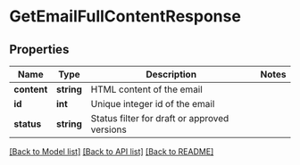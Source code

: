 # GetEmailFullContentResponse

## Properties

Name | Type | Description | Notes
------------ | ------------- | ------------- | -------------
**content** | **string** | HTML content of the email | 
**id** | **int** | Unique integer id of the email | 
**status** | **string** | Status filter for draft or approved versions | 

[[Back to Model list]](../README.md#documentation-for-models) [[Back to API list]](../README.md#documentation-for-api-endpoints) [[Back to README]](../README.md)

